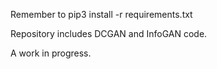 Remember to pip3 install -r requirements.txt

Repository includes DCGAN and InfoGAN code.

A work in progress. 
